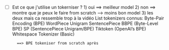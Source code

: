 - [ ] Est ce que j'utilise un tokerniser ? 
        1) oui ==> meilleur model 
        2) non ==> montre que je peux le faire from scratch --> moins bon model
        3) les deux mais ca ressemble trop à la vidéo
        List tokenizers connus:
            Byte-Pair Encoding (BPE)
            WordPiece
            Unigram
            SentencePiece
            BBPE (Byte-Level BPE)
            SP (SentencePiece Unigram/BPE)
            Tiktoken (OpenAI’s BPE)
            Whitespace Tokenizer (Basic)

        ==> BPE tokeniser from scratch après
